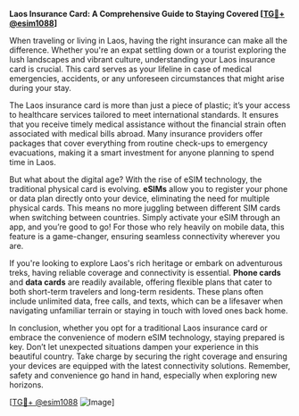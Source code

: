 **Laos Insurance Card: A Comprehensive Guide to Staying Covered [[TG💪+ @esim1088](https://t.me/s/esim1088)]**

When traveling or living in Laos, having the right insurance can make all the difference. Whether you're an expat settling down or a tourist exploring the lush landscapes and vibrant culture, understanding your Laos insurance card is crucial. This card serves as your lifeline in case of medical emergencies, accidents, or any unforeseen circumstances that might arise during your stay.

The Laos insurance card is more than just a piece of plastic; it’s your access to healthcare services tailored to meet international standards. It ensures that you receive timely medical assistance without the financial strain often associated with medical bills abroad. Many insurance providers offer packages that cover everything from routine check-ups to emergency evacuations, making it a smart investment for anyone planning to spend time in Laos.

But what about the digital age? With the rise of eSIM technology, the traditional physical card is evolving. **eSIMs** allow you to register your phone or data plan directly onto your device, eliminating the need for multiple physical cards. This means no more juggling between different SIM cards when switching between countries. Simply activate your eSIM through an app, and you’re good to go! For those who rely heavily on mobile data, this feature is a game-changer, ensuring seamless connectivity wherever you are.

If you're looking to explore Laos's rich heritage or embark on adventurous treks, having reliable coverage and connectivity is essential. **Phone cards** and **data cards** are readily available, offering flexible plans that cater to both short-term travelers and long-term residents. These plans often include unlimited data, free calls, and texts, which can be a lifesaver when navigating unfamiliar terrain or staying in touch with loved ones back home.

In conclusion, whether you opt for a traditional Laos insurance card or embrace the convenience of modern eSIM technology, staying prepared is key. Don’t let unexpected situations dampen your experience in this beautiful country. Take charge by securing the right coverage and ensuring your devices are equipped with the latest connectivity solutions. Remember, safety and convenience go hand in hand, especially when exploring new horizons.

[[TG💪+ @esim1088](https://t.me/s/esim1088) ![Image](https://i.postimg.cc/Y0z9fWf4/image.png)]